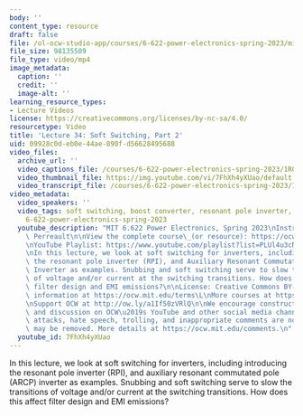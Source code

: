 ```yaml
---
body: ''
content_type: resource
draft: false
file: /ol-ocw-studio-app/courses/6-622-power-electronics-spring-2023/mit6_622s23_lecture_34_360p_16_9.mp4
file_size: 98135509
file_type: video/mp4
image_metadata:
  caption: ''
  credit: ''
  image-alt: ''
learning_resource_types:
- Lecture Videos
license: https://creativecommons.org/licenses/by-nc-sa/4.0/
resourcetype: Video
title: 'Lecture 34: Soft Switching, Part 2'
uid: 09928c0d-eb0e-44ae-890f-d56628495688
video_files:
  archive_url: ''
  video_captions_file: /courses/6-622-power-electronics-spring-2023/1RGQ46ECvt84wGz4Mg5J31J3K890YM50B_transcript.webvtt
  video_thumbnail_file: https://img.youtube.com/vi/7FhXh4yXUao/default.jpg
  video_transcript_file: /courses/6-622-power-electronics-spring-2023/1RGQ46ECvt84wGz4Mg5J31J3K890YM50B_transcript.pdf
video_metadata:
  video_speakers: ''
  video_tags: soft switching, boost converter, resonant pole inverter, auxiliary resonant,
    6-622-power-electronics-spring-2023
  youtube_description: "MIT 6.622 Power Electronics, Spring 2023\nInstructor: David\
    \ Perreault\n\nView the complete course\_(or resource): https://ocw.mit.edu/courses/6-622-power-electronics-spring-2023/\L\
    \nYouTube Playlist: https://www.youtube.com/playlist?list=PLUl4u3cNGP62UTc77mJoubhDELSC8lfR0\n\
    \nIn this lecture, we look at soft switching for inverters, including introducing\
    \ the resonant pole inverter (RPI), and Auxiliary Resonant Commutated Pole (ARCP)\
    \ Inverter as examples. Snubbing and soft switching serve to slow the transitions\
    \ of voltage and/or current at the switching transitions. How does this affect\
    \ filter design and EMI emissions?\n\nLicense: Creative Commons BY-NC-SA\L\nMore\
    \ information at https://ocw.mit.edu/terms\L\nMore courses at https://ocw.mit.edu\n\
    \nSupport OCW at http://ow.ly/a1If50zVRlQ\n\nWe encourage constructive comments\
    \ and discussion on OCW\u2019s YouTube and other social media channels. Personal\
    \ attacks, hate speech, trolling, and inappropriate comments are not allowed and\
    \ may be removed. More details at https://ocw.mit.edu/comments.\n"
  youtube_id: 7FhXh4yXUao
---
```

In this lecture, we look at soft switching for inverters, including introducing the resonant pole inverter (RPI), and auxiliary resonant commutated pole (ARCP) inverter as examples. Snubbing and soft switching serve to slow the transitions of voltage and/or current at the switching transitions. How does this affect filter design and EMI emissions?